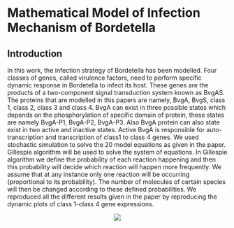 # Mathematical Model of Infection Mechanism of Bordetella

## Introduction
In this work, the infection strategy of Bordetella has been modelled. Four classes of genes, called virulence factors, need to perform specific dynamic response in Bordetella to infect its host. These genes are the products of a two-component signal transduction system known as BvgAS. The proteins that are modelled in this papers are namely, BvgA, BvgS, class 1, class 2, class 3 and class 4. BvgA can exist in three possible states which depends on the phosphorylation of specific domain of protein, these states are namely BvgA-P1, BvgA-P2, BvgA-P3. Also BvgA protein can also state exist in two active and inactive states. Active BvgA is responsible for auto-transcription and transcription of class1 to class 4 genes. We used stochastic simulation to solve the 20 model equations as given in the paper. Gillespie algorithm will be used to solve the system of equations. In Gillespie algorithm we define the probability of each reaction happening and then this probability will decide which reaction will happen more frequently. We assume that at any instance only one reaction will be occurring (proportional to its probability). The number of molecules of certain species will then be changed according to these defined probabilities. We reproduced all the different results given in the paper by reproducing the dynamic plots of class 1-class 4 gene expressions.

<p align="center">
<img src="Images/BvgAS.png">
</p>
